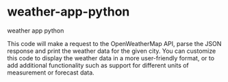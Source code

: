 # weather-app-python
weather app python


This code will make a request to the OpenWeatherMap API, parse the JSON response and print the weather data for the given city. You can customize this code to display the weather data in a more user-friendly format, or to add additional functionality such as support for different units of measurement or forecast data.

